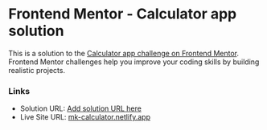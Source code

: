 # Frontend Mentor - Calculator app solution

This is a solution to the [Calculator app challenge on Frontend Mentor](https://www.frontendmentor.io/challenges/calculator-app-9lteq5N29). Frontend Mentor challenges help you improve your coding skills by building realistic projects.

### Links

- Solution URL: [Add solution URL here](https://your-solution-url.com)
- Live Site URL: [mk-calculator.netlify.app](https://mk-calculator.netlify.app)
